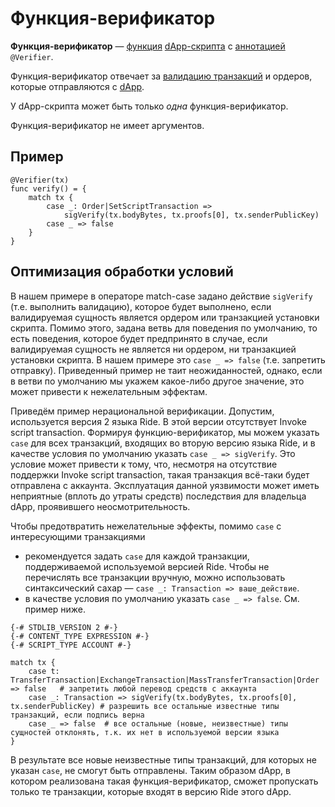 # Функция-верификатор

**Функция-верификатор** — [функция](/ru/ride/functions) [dApp-скрипта](/ru/ride/script/script-types/dapp-script) с [аннотацией](/ru/ride/functions/annotations) `@Verifier`.

Функция-верификатор отвечает за [валидацию транзакций](/ru/blockchain/transaction/transaction-validation) и ордеров, которые отправляются с [dApp](/ru/blockchain/account/dapp).

У dApp-скрипта может быть только _одна_ функция-верификатор.

Функция-верификатор не имеет аргументов.

## Пример

``` ride
@Verifier(tx)
func verify() = {
    match tx {
        case _: Order|SetScriptTransaction =>
            sigVerify(tx.bodyBytes, tx.proofs[0], tx.senderPublicKey)
        case _ => false
    }
}
```

## Оптимизация обработки условий

В нашем примере в операторе match-case задано действие `sigVerify` (т.е. выполнить валидацию), которое будет выполнено, если валидируемая сущность является ордером или транзакцией установки скрипта. Помимо этого, задана ветвь для поведения по умолчанию, то есть поведения, которое будет предпринято в случае, если валидируемая сущность не является ни ордером, ни транзакцией установки скрипта. В нашем примере это `case _ => false` (т.е. запретить отправку). Приведенный пример не таит неожиданностей, однако, если в ветви по умолчанию мы укажем какое-либо другое значение, это может привести к нежелательным эффектам.

Приведём пример нерациональной верификации. Допустим, используется версия 2 языка Ride. В этой версии отсутствует Invoke script transaction. Формируя функцию-верификатор, мы можем указать `case` для всех транзакций, входящих во вторую версию языка Ride, и в качестве условия по умолчанию указать `case _ => sigVerify`.  Это условие может привести к тому, что, несмотря на отсутствие поддержки Invoke script transaction, такая транзакция всё-таки будет отправлена с аккаунта. Эксплуатация данной уязвимости может иметь неприятные (вплоть до утраты средств) последствия для владельца dApp, проявившего неосмотрительность.

Чтобы предотвратить нежелательные эффекты, помимо `case` с интересующими транзакциями

- рекомендуется задать `case` для каждой транзакции, поддерживаемой используемой версией Ride. Чтобы не перечислять все транзакции вручную, можно использовать синтаксический сахар — `case _: Transaction => ваше_действие`.
- в качестве условия по умолчанию указать `case _ => false`. См. пример ниже.

```
{-# STDLIB_VERSION 2 #-}
{-# CONTENT_TYPE EXPRESSION #-}
{-# SCRIPT_TYPE ACCOUNT #-}

match tx {
    case t: TransferTransaction|ExchangeTransaction|MassTransferTransaction|Order => false   # запретить любой перевод средств с аккаунта
    case _: Transaction => sigVerify(tx.bodyBytes, tx.proofs[0], tx.senderPublicKey) # разрешить все остальные известные типы транзакций, если подпись верна
    case _ => false  # все остальные (новые, неизвестные) типы сущностей отклонять, т.к. их нет в используемой версии языка
}
```

В результате все новые неизвестные типы транзакций, для которых не указан `case`, не смогут быть отправлены. Таким образом dApp, в котором реализована такая функция-верификатор, сможет пропускать только те транзакции, которые входят в версию Ride этого dApp.
